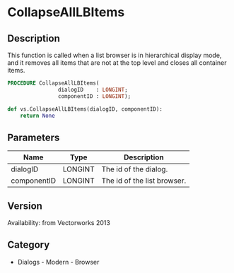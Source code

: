 # CollapseAllLBItems

## Description
This function is called when a list browser is in hierarchical display mode, and it removes all items that are not at the top level and closes all container items.

```pascal
PROCEDURE CollapseAllLBItems(
				dialogID    : LONGINT;
				componentID : LONGINT);
```

```python
def vs.CollapseAllLBItems(dialogID, componentID):
    return None
```

## Parameters
|Name|Type|Description|
|---|---|---|
|dialogID|LONGINT|The id of the dialog.|
|componentID|LONGINT|The id of the list browser.|

## Version
Availability: from Vectorworks 2013

## Category
* Dialogs - Modern - Browser

